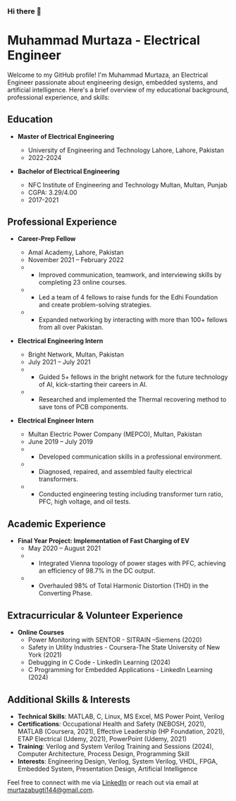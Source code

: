 ### Hi there 👋

# Muhammad Murtaza - Electrical Engineer

Welcome to my GitHub profile! I'm Muhammad Murtaza, an Electrical Engineer passionate about engineering design, embedded systems, and artificial intelligence. Here's a brief overview of my educational background, professional experience, and skills:

## Education
- **Master of Electrical Engineering**
  - University of Engineering and Technology Lahore, Lahore, Pakistan
  - 2022-2024

- **Bachelor of Electrical Engineering**
  - NFC Institute of Engineering and Technology Multan, Multan, Punjab
  - CGPA: 3.29/4.00
  - 2017-2021

## Professional Experience
- **Career-Prep Fellow**
  - Amal Academy, Lahore, Pakistan
  - November 2021 – February 2022
  - - Improved communication, teamwork, and interviewing skills by completing 23 online courses.
  - - Led a team of 4 fellows to raise funds for the Edhi Foundation and create problem-solving strategies.
  - - Expanded networking by interacting with more than 100+ fellows from all over Pakistan.

- **Electrical Engineering Intern**
  - Bright Network, Multan, Pakistan
  - July 2021 – July 2021
  - - Guided 5+ fellows in the bright network for the future technology of AI, kick-starting their careers in AI.
  - - Researched and implemented the Thermal recovering method to save tons of PCB components.

- **Electrical Engineer Intern**
  - Multan Electric Power Company (MEPCO), Multan, Pakistan
  - June 2019 – July 2019
  - - Developed communication skills in a professional environment.
  - - Diagnosed, repaired, and assembled faulty electrical transformers.
  - - Conducted engineering testing including transformer turn ratio, PFC, high voltage, and oil tests.

## Academic Experience
- **Final Year Project: Implementation of Fast Charging of EV**
  - May 2020 – August 2021
  - - Integrated Vienna topology of power stages with PFC, achieving an efficiency of 98.7% in the DC output.
  - - Overhauled 98% of Total Harmonic Distortion (THD) in the Converting Phase.

## Extracurricular & Volunteer Experience
- **Online Courses**
  - Power Monitoring with SENTOR - SITRAIN –Siemens (2020)
  - Safety in Utility Industries - Coursera-The State University of New York (2021)
  - Debugging in C Code - LinkedIn Learning (2024)
  - C Programming for Embedded Applications - LinkedIn Learning (2024)

## Additional Skills & Interests
- **Technical Skills**: MATLAB, C, Linux, MS Excel, MS Power Point, Verilog
- **Certifications**: Occupational Health and Safety (NEBOSH, 2021), MATLAB (Coursera, 2021), Effective Leadership (HP Foundation, 2021), ETAP Electrical (Udemy, 2021), PowerPoint (Udemy, 2021)
- **Training**: Verilog and System Verilog Training and Sessions (2024), Computer Architecture, Process Design, Programming Skill
- **Interests**: Engineering Design, Verilog, System Verilog, VHDL, FPGA, Embedded System, Presentation Design, Artificial Intelligence

Feel free to connect with me via [LinkedIn](https://www.linkedin.com/in/m-murtaza/) or reach out via email at murtazabugti144@gmail.com.

